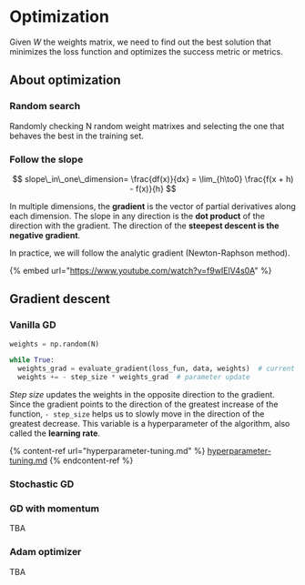 # Optimization

Given _W_ the weights matrix, we need to find out the best solution that minimizes the loss function and optimizes the success metric or metrics.

## About optimization

### Random search

Randomly checking N random weight matrixes and selecting the one that behaves the best in the training set.

### Follow the slope

$$
slope\_in\_one\_dimension= \frac{df(x)}{dx} = \lim_{h\to0} \frac{f(x + h) - f(x)}{h}
$$



In multiple dimensions, the **gradient** is the vector of partial derivatives along each dimension. The slope in any direction is the **dot product** of the direction with the gradient. The direction of the **steepest descent is the negative gradient**.

In practice, we will follow the analytic gradient (Newton-Raphson method).

{% embed url="https://www.youtube.com/watch?v=f9wIElV4s0A" %}

## Gradient descent

### Vanilla GD

```python
weights = np.random(N)

while True:
  weights_grad = evaluate_gradient(loss_fun, data, weights)  # current gradient
  weights += - step_size * weights_grad  # parameter update
```

_Step size_ updates the weights in the opposite direction to the gradient. Since the gradient points to the direction of the greatest increase of the function, `- step_size` helps us to slowly move in the direction of the greatest decrease. This variable is a hyperparameter of the algorithm, also called the **learning rate**.

{% content-ref url="hyperparameter-tuning.md" %}
[hyperparameter-tuning.md](hyperparameter-tuning.md)
{% endcontent-ref %}

### Stochastic GD

### GD with momentum

TBA

### Adam optimizer

TBA
